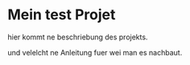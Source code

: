 # Mein test Projet

hier kommt ne beschriebung des projekts.

und velelcht ne Anleitung fuer wei man es nachbaut.
